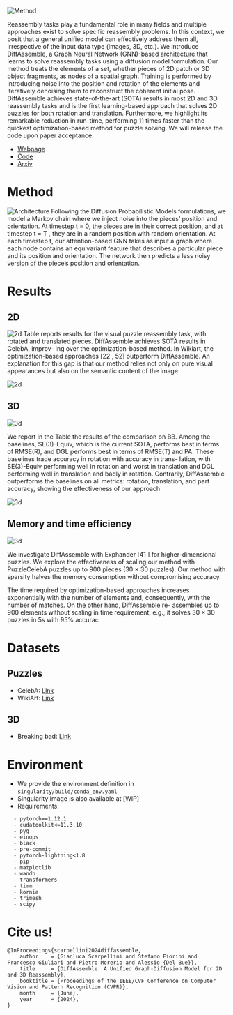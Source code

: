 
![Method](https://raw.githubusercontent.com/IIT-PAVIS/DiffAssemble/release/page/DiffAssemble.png)

Reassembly tasks play a fundamental role in many fields and multiple approaches exist to solve specific reassembly problems. In this context, we posit that a general unified model can effectively address them all, irrespective of the input data type (images, 3D, etc.). We introduce DiffAssemble, a Graph Neural Network (GNN)-based architecture that learns to solve reassembly tasks using a diffusion model formulation. Our method treats the elements of a set, whether pieces of 2D patch or 3D object fragments, as nodes of a spatial graph. Training is performed by introducing noise into the position and rotation of the elements and iteratively denoising them to reconstruct the coherent initial pose. DiffAssemble achieves state-of-the-art (SOTA) results in most 2D and 3D reassembly tasks and is the first learning-based approach that solves 2D puzzles for both rotation and translation. Furthermore, we highlight its remarkable reduction in run-time, performing 11 times faster than the quickest optimization-based method for puzzle solving. We will release the code upon paper acceptance.
- [Webpage](https://iit-pavis.github.io/DiffAssemble/)
- [Code](https://github.com/IIT-PAVIS/DiffAssemble)
- [Arxiv](https://arxiv.org/abs/2402.19302)

# Method
![Architecture](https://raw.githubusercontent.com/IIT-PAVIS/DiffAssemble/release/page/architecture.jpg)
Following the Diffusion Probabilistic Models formulations, we model a Markov chain where we inject noise into the pieces’ position and orientation. At timestep t = 0, the
pieces are in their correct position, and at timestep t = T , they are in a random position with random orientation. At each timestep t, our
attention-based GNN takes as input a graph where each node contains an equivariant feature that describes a particular piece and its position
and orientation. The network then predicts a less noisy version of the piece’s position and orientation.

# Results

## 2D
![2d](https://raw.githubusercontent.com/IIT-PAVIS/DiffAssemble/release/page/results2d.png)
Table reports results for the visual puzzle reassembly task, with rotated and translated pieces.
DiffAssemble achieves SOTA results in CelebA, improv- ing over the optimization-based method. In
Wikiart, the optimization-based approaches [22 , 52] outperform DiffAssemble. An explanation for
this gap is that our method relies not only on pure visual appearances but also on the semantic
content of the image

![2d](https://raw.githubusercontent.com/IIT-PAVIS/DiffAssemble/release/page/celeba_14_2.gif)

## 3D
![3d](https://raw.githubusercontent.com/IIT-PAVIS/DiffAssemble/release/page/results3d.png)

We report in the Table the results of the comparison on BB. Among the baselines, SE(3)-Equiv, which
is the current SOTA, performs best in terms of RMSE(R), and DGL performs best in terms of RMSE(T)
and PA. These baselines trade accuracy in rotation with accuracy in trans- lation, with SE(3)-Equiv
performing well in rotation and worst in translation and DGL performing well in translation and
badly in rotation. Contrarily, DiffAssemble outperforms the baselines on all metrics: rotation,
translation, and part accuracy, showing the effectiveness of our approach

![3d](https://raw.githubusercontent.com/IIT-PAVIS/DiffAssemble/release/page/bottle.gif)


## Memory and time efficiency
![3d](https://raw.githubusercontent.com/IIT-PAVIS/DiffAssemble/release/page/sparsity_plot.png)

We investigate DiffAssemble with Exphander [41 ] for higher-dimensional puzzles. We explore the
effectiveness of scaling our method with PuzzleCelebA puzzles up to 900 pieces (30 × 30 puzzles).
Our method with sparsity halves the memory consumption without compromising accuracy.

The time required by optimization-based approaches increases exponentially with the number of
elements and, consequently, with the number of matches. On the other hand, DiffAssemble re-
assembles up to 900 elements without scaling in time requirement, e.g., it solves 30 × 30 puzzles
in 5s with 95% accurac

# Datasets

## Puzzles

- CelebA: [Link](https://mmlab.ie.cuhk.edu.hk/projects/CelebA.html)
- WikiArt: [Link](https://paperswithcode.com/dataset/wikiart)

## 3D
- Breaking bad: [Link](https://breaking-bad-dataset.github.io/)
  
# Environment
- We provide the environment definition in `singularity/build/conda_env.yaml`
- Singularity image is also available at [WIP]
- Requirements:
  
```
  - pytorch==1.12.1
  - cudatoolkit<=11.3.10
  - pyg
  - einops
  - black
  - pre-commit
  - pytorch-lightning<1.8
  - pip
  - matplotlib
  - wandb
  - transformers
  - timm
  - kornia
  - trimesh
  - scipy
```


# Cite us!
```
@InProceedings{scarpellini2024diffassemble,
    author    = {Gianluca Scarpellini and Stefano Fiorini and Francesco Giuliari and Pietro Morerio and Alessio {Del Bue}},
    title     = {DiffAssemble: A Unified Graph-Diffusion Model for 2D and 3D Reassembly},
    booktitle = {Proceedings of the IEEE/CVF Conference on Computer Vision and Pattern Recognition (CVPR)},
    month     = {June},
    year      = {2024},
}
```
